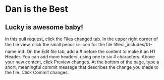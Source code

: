 # Dan is the Best
## Lucky is awesome baby!


In this pull request, click the Files changed tab.
In the upper right corner of the file view, click the small pencil ✏️ icon for the file titled _includes/01-name.md.
On the Edit file tab, add a # before the content to make it an H1 Header. You can add more headers, using one to six # characters.
Above your new content, click Preview changes.
At the bottom of the page, type a short, meaningful commit message that describes the change you made to the file.
Click Commit changes.
